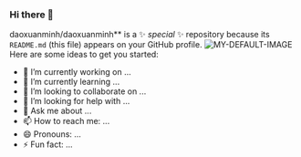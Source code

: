 ### Hi there 👋
daoxuanminh/daoxuanminh** is a ✨ _special_ ✨ repository because its `README.md` (this file) appears on your GitHub profile.
<picture>
 <source media="(prefers-color-scheme: dark)" srcset="YOUR-DARKMODE-IMAGE">
 <source media="(prefers-color-scheme: light)" srcset="YOUR-LIGHTMODE-IMAGE">
 <img alt="MY-DEFAULT-IMAGE" src="https://scontent.fhan4-3.fna.fbcdn.net/v/t39.30808-6/300358357_1283936515748990_822242070449129462_n.jpg?_nc_cat=103&ccb=1-7&_nc_sid=09cbfe&_nc_ohc=lRfArp6_ewkAX_1yWwF&_nc_ht=scontent.fhan4-3.fna&oh=00_AfB-VksNriGhpi0PhgcN9JGJNueJ8JL7kbb-J3ZIjeOexA&oe=63C3A879">
</picture>
Here are some ideas to get you started:

- 🔭 I’m currently working on ...
- 🌱 I’m currently learning ...
- 👯 I’m looking to collaborate on ...
- 🤔 I’m looking for help with ...
- 💬 Ask me about ...
- 📫 How to reach me: ...
- 😄 Pronouns: ...
- ⚡ Fun fact: ...

